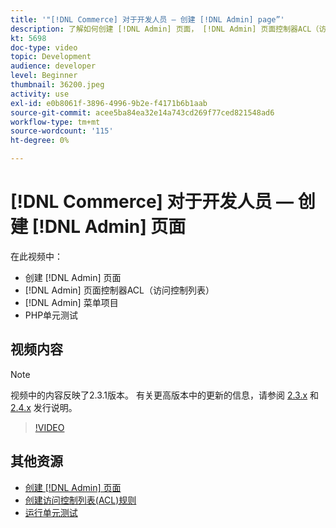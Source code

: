 ```yaml
---
title: '"[!DNL Commerce] 对于开发人员 — 创建 [!DNL Admin] page”'
description: 了解如何创建 [!DNL Admin] 页面， [!DNL Admin] 页面控制器ACL（访问控制列表），并执行单元测试。
kt: 5698
doc-type: video
topic: Development
audience: developer
level: Beginner
thumbnail: 36200.jpeg
activity: use
exl-id: e0b8061f-3896-4996-9b2e-f4171b6b1aab
source-git-commit: acee5ba84ea32e14a743cd269f77ced821548ad6
workflow-type: tm+mt
source-wordcount: '115'
ht-degree: 0%

---
```


# [!DNL Commerce] 对于开发人员 — 创建 [!DNL Admin] 页面

在此视频中：

- 创建 [!DNL Admin] 页面
- [!DNL Admin] 页面控制器ACL（访问控制列表）
- [!DNL Admin] 菜单项目
- PHP单元测试

## 视频内容

>[!NOTE]
>
>视频中的内容反映了2.3.1版本。 有关更高版本中的更新的信息，请参阅 [ 2.3.x](https://devdocs.magento.com/guides/v2.3/release-notes/bk-release-notes.html) 和 [2.4.x](https://devdocs.magento.com/guides/v2.4/release-notes/bk-release-notes.html) 发行说明。

>[!VIDEO](https://video.tv.adobe.com/v/36200?quality=12&learn=on)

## 其他资源

- [创建 [!DNL Admin] 页面](https://devdocs.magento.com/guides/v2.4/ext-best-practices/extension-coding/example-module-adminpage.html)
- [创建访问控制列表(ACL)规则](https://devdocs.magento.com/guides/v2.4/ext-best-practices/tutorials/create-access-control-list-rule.html)
- [运行单元测试](https://devdocs.magento.com/guides/v2.4/test/unit/unit_test_execution.html)
